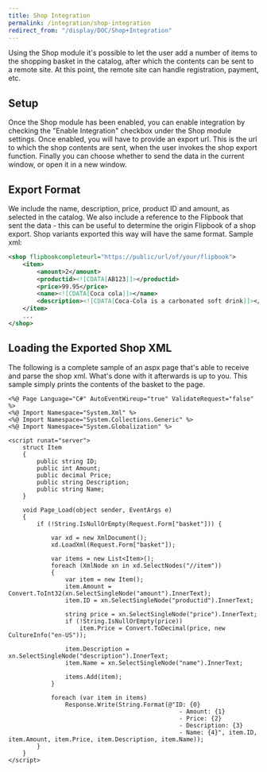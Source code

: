 ```yaml
---
title: Shop Integration
permalink: /integration/shop-integration
redirect_from: "/display/DOC/Shop+Integration"
---
```


Using the Shop module it's possible to let the user add a number of items to the shopping basket in the catalog, after which the contents can be sent to a remote site. At this point, the remote site can handle registration, payment, etc.

## Setup

Once the Shop module has been enabled, you can enable integration by checking the "Enable Integration" checkbox under the Shop module settings. Once enabled, you will have to provide an export url. This is the url to which the shop contents are sent, when the user invokes the shop export function. Finally you can choose whether to send the data in the current window, or open it in a new window.

## Export Format

We include the name, description, price, product ID and amount, as selected in the catalog. We also include a reference to the Flipbook that sent the data - this can be useful to determine the origin Flipbook of a shop export. Shop variants exported this way will have the same format. Sample xml:

```xml
<shop flipbookcompleteurl="https://public/url/of/your/flipbook">
    <item>
        <amount>2</amount>
        <productid><![CDATA[AB123]]></productid>
        <price>99.95</price>
        <name><![CDATA[Coca cola]]></name>
        <description><![CDATA[Coca-Cola is a carbonated soft drink]]></description>
    </item>
    ...
</shop>
```

## Loading the Exported Shop XML

The following is a complete sample of an aspx page that's able to receive and parse the shop xml. What's done with it afterwards is up to you. This sample simply prints the contents of the basket to the page.

```cshtml
<%@ Page Language="C#" AutoEventWireup="true" ValidateRequest="false" %>
<%@ Import Namespace="System.Xml" %>
<%@ Import Namespace="System.Collections.Generic" %>
<%@ Import Namespace="System.Globalization" %>

<script runat="server">
    struct Item
    {
        public string ID;
        public int Amount;
        public decimal Price;
        public string Description;
        public string Name;
    }

    void Page_Load(object sender, EventArgs e)
    {
        if (!String.IsNullOrEmpty(Request.Form["basket"])) {

            var xd = new XmlDocument();
            xd.LoadXml(Request.Form["basket"]);

            var items = new List<Item>();
            foreach (XmlNode xn in xd.SelectNodes("//item"))
            {
                var item = new Item();
                item.Amount = Convert.ToInt32(xn.SelectSingleNode("amount").InnerText);
                item.ID = xn.SelectSingleNode("productid").InnerText;

                string price = xn.SelectSingleNode("price").InnerText;
                if (!String.IsNullOrEmpty(price))
                    item.Price = Convert.ToDecimal(price, new CultureInfo("en-US"));

                item.Description = xn.SelectSingleNode("description").InnerText;
                item.Name = xn.SelectSingleNode("name").InnerText;

                items.Add(item);
            }

            foreach (var item in items)
                Response.Write(String.Format(@"ID: {0}
                                                - Amount: {1}
                                                - Price: {2}
                                                - Description: {3}
                                                - Name: {4}", item.ID, item.Amount, item.Price, item.Description, item.Name));
        }
    }
</script>
```
